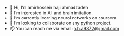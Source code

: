 - 👋 Hi, I’m amirhossein haji ahmadzadeh
- 👀 I’m interested in A.I and brain imitation.
- 🌱 I’m currently learning neural networks on coursera.
- 💞️ I’m looking to collaborate on any python project.
- 📫 You can reach me via email: a.h.a9372@gmail.com

<!---
amir-h-ahmadzadeh/amir-h-ahmadzadeh is a ✨ special ✨ repository because its `README.md` (this file) appears on your GitHub profile.
You can click the Preview link to take a look at your changes.
--->
 
